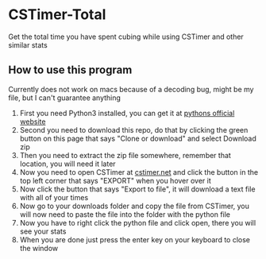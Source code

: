 # CSTimer-Total
Get the total time you have spent cubing while using CSTimer and other similar stats

## How to use this program
Currently does not work on macs because of a decoding bug, might be my file, but I can't guarantee anything 
1. First you need Python3 installed, you can get it at [pythons official website](https://www.python.org/)
2. Second you need to download this repo, do that by clicking the green button on this page that says "Clone or download" and select 
Download zip
3. Then you need to extract the zip file somewhere, remember that location, you will need it later
4. Now you need to open CSTimer at [cstimer.net](https://cstimer.net/) and click the button
in the top left corner that says "EXPORT" when you hover over it
5. Now click the button that says "Export to file", it will download a text file with all of your times
6. Now go to your downloads folder and copy the file from CSTimer, you will now need to paste the file into
the folder with the python file
7. Now you have to right click the python file and click open, there you will see your stats
8. When you are done just press the enter key on your keyboard to close the window
